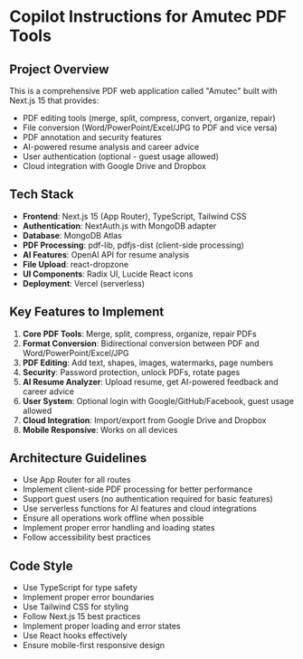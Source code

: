 # Copilot Instructions for Amutec PDF Tools

<!-- Use this file to provide workspace-specific custom instructions to Copilot. For more details, visit https://code.visualstudio.com/docs/copilot/copilot-customization#_use-a-githubcopilotinstructionsmd-file -->

## Project Overview
This is a comprehensive PDF web application called "Amutec" built with Next.js 15 that provides:
- PDF editing tools (merge, split, compress, convert, organize, repair)
- File conversion (Word/PowerPoint/Excel/JPG to PDF and vice versa)
- PDF annotation and security features
- AI-powered resume analysis and career advice
- User authentication (optional - guest usage allowed)
- Cloud integration with Google Drive and Dropbox

## Tech Stack
- **Frontend**: Next.js 15 (App Router), TypeScript, Tailwind CSS
- **Authentication**: NextAuth.js with MongoDB adapter
- **Database**: MongoDB Atlas
- **PDF Processing**: pdf-lib, pdfjs-dist (client-side processing)
- **AI Features**: OpenAI API for resume analysis
- **File Upload**: react-dropzone
- **UI Components**: Radix UI, Lucide React icons
- **Deployment**: Vercel (serverless)

## Key Features to Implement
1. **Core PDF Tools**: Merge, split, compress, organize, repair PDFs
2. **Format Conversion**: Bidirectional conversion between PDF and Word/PowerPoint/Excel/JPG
3. **PDF Editing**: Add text, shapes, images, watermarks, page numbers
4. **Security**: Password protection, unlock PDFs, rotate pages
5. **AI Resume Analyzer**: Upload resume, get AI-powered feedback and career advice
6. **User System**: Optional login with Google/GitHub/Facebook, guest usage allowed
7. **Cloud Integration**: Import/export from Google Drive and Dropbox
8. **Mobile Responsive**: Works on all devices

## Architecture Guidelines
- Use App Router for all routes
- Implement client-side PDF processing for better performance
- Support guest users (no authentication required for basic features)
- Use serverless functions for AI features and cloud integrations
- Ensure all operations work offline when possible
- Implement proper error handling and loading states
- Follow accessibility best practices

## Code Style
- Use TypeScript for type safety
- Implement proper error boundaries
- Use Tailwind CSS for styling
- Follow Next.js 15 best practices
- Implement proper loading and error states
- Use React hooks effectively
- Ensure mobile-first responsive design
